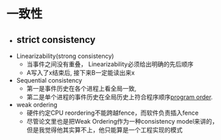 # 一致性

- strict consistency
    - 
- Linearizability(strong consistency)
    - 当事件之间没有重叠， Linearizability必须给出明确的先后顺序
    - A写入了x结束后, 接下来B一定能读出来x
- Sequential consistency
    - 第一是事件历史在各个进程上看全局一致,
    - 第二是单个进程的事件历史在全局历史上符合程序顺序[program order](https://danielw.cn/program-order-in-distributed-systems).
- weak ordering
    - 硬件约定CPU reordering不能跨越fence，而软件负责插入fence
    - 尽管论文里也是把Weak Ordering作为一种consistency model来讲的，但是我觉得他其实算不上，他只能算是一个工程实现的模式